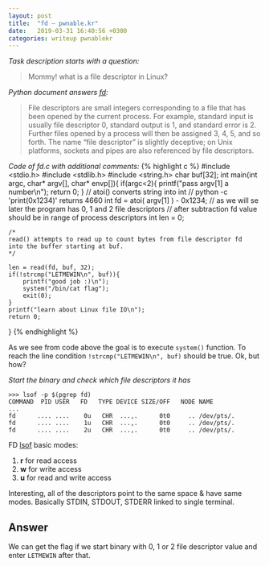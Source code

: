 ```yaml
---
layout: post
title:  "fd – pwnable.kr"
date:   2019-03-31 16:40:56 +0300
categories: writeup pwnablekr
---
```

*Task description starts with a question:*
> Mommy! what is a file descriptor in Linux?

*Python document answers [fd]:*
> File descriptors are small integers corresponding to a file that has been opened by the current process. For example, standard input is usually file descriptor 0, standard output is 1, and standard error is 2. Further files opened by a process will then be assigned 3, 4, 5, and so forth. The name “file descriptor” is slightly deceptive; on Unix platforms, sockets and pipes are also referenced by file descriptors.

*Code of fd.c with additional comments:*
{% highlight c %}
#include <stdio.h>
#include <stdlib.h>
#include <string.h>
char buf[32];
int main(int argc, char* argv[], char* envp[]){
	if(argc<2){
		printf("pass argv[1] a number\n");
		return 0;
	}
	// atoi() converts string into int
	// python -c 'print(0x1234)' returns 4660
	int fd = atoi( argv[1] ) - 0x1234;
	// as we will se later the program has 0, 1 and 2 file descriptors
	// after subtraction fd value should be in range of process descriptors
	int len = 0;

	/*
	read() attempts to read up to count bytes from file descriptor fd
  	into the buffer starting at buf.
	*/

	len = read(fd, buf, 32);
	if(!strcmp("LETMEWIN\n", buf)){
		printf("good job :)\n");
		system("/bin/cat flag");
		exit(0);
	}
	printf("learn about Linux file IO\n");
	return 0;

}
{% endhighlight %}


As we see from code above the goal is to execute `system()` function. To reach
the line condition `!strcmp("LETMEWIN\n", buf)` should be true. Ok, but how?

*Start the binary and check which file descriptors it has*

```
>>> lsof -p $(pgrep fd)
COMMAND  PID USER   FD   TYPE DEVICE SIZE/OFF   NODE NAME
...
fd      .... ....    0u   CHR  ...,.      0t0     .. /dev/pts/.
fd      .... ....    1u   CHR  ...,.      0t0     .. /dev/pts/.
fd      .... ....    2u   CHR  ...,.      0t0     .. /dev/pts/.
```

FD [lsof] basic modes:
1. **r** for read access
2. **w** for write access
3. **u** for read and write access

Interesting, all of the descriptors point to the same space & have same modes.
Basically STDIN, STDOUT, STDERR linked to single terminal.

## Answer

We can get the flag if we start binary with 0, 1 or 2 file descriptor value and
enter `LETMEWIN` after that.

[fd]: https://docs.python.org/2/library/os.html#file-descriptor-operations
[devpts]: https://en.wikipedia.org/wiki/Devpts
[read]: https://linux.die.net/man/2/read
[lsof]: http://man7.org/linux/man-pages/man8/lsof.8.html
[pwnable.kr]: https://pwnable.kr/
